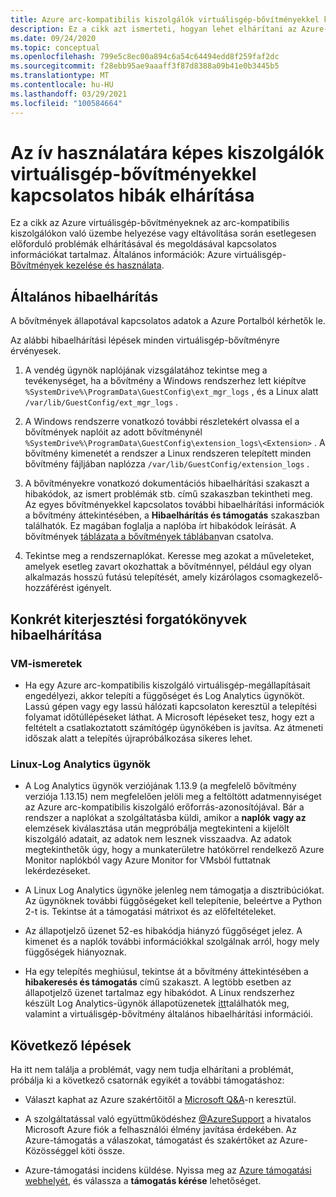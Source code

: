 ```yaml
---
title: Azure arc-kompatibilis kiszolgálók virtuálisgép-bővítményekkel kapcsolatos problémáinak elhárítása
description: Ez a cikk azt ismerteti, hogyan lehet elhárítani az Azure-beli virtuálisgép-bővítményekkel kapcsolatos problémákat, és elhárítani azokat az Azure arc-kompatibilis kiszolgálókon.
ms.date: 09/24/2020
ms.topic: conceptual
ms.openlocfilehash: 799e5c8ec00a894c6a54c64494edd8f259faf2dc
ms.sourcegitcommit: f28ebb95ae9aaaff3f87d8388a09b41e0b3445b5
ms.translationtype: MT
ms.contentlocale: hu-HU
ms.lasthandoff: 03/29/2021
ms.locfileid: "100584664"
---
```

# <a name="troubleshoot-arc-enabled-servers-vm-extension-issues"></a>Az ív használatára képes kiszolgálók virtuálisgép-bővítményekkel kapcsolatos hibák elhárítása

Ez a cikk az Azure virtuálisgép-bővítményeknek az arc-kompatibilis kiszolgálókon való üzembe helyezése vagy eltávolítása során esetlegesen előforduló problémák elhárításával és megoldásával kapcsolatos információkat tartalmaz. Általános információk: Azure virtuálisgép- [Bővítmények kezelése és használata](./manage-vm-extensions.md).

## <a name="general-troubleshooting"></a>Általános hibaelhárítás

A bővítmények állapotával kapcsolatos adatok a Azure Portalból kérhetők le.

Az alábbi hibaelhárítási lépések minden virtuálisgép-bővítményre érvényesek.

1. A vendég ügynök naplójának vizsgálatához tekintse meg a tevékenységet, ha a bővítmény a Windows rendszerhez lett kiépítve `%SystemDrive%\ProgramData\GuestConfig\ext_mgr_logs` , és a Linux alatt `/var/lib/GuestConfig/ext_mgr_logs` .

2. A Windows rendszerre vonatkozó további részletekért olvassa el a bővítmények naplóit az adott bővítménynél `%SystemDrive%\ProgramData\GuestConfig\extension_logs\<Extension>` . A bővítmény kimenetét a rendszer a Linux rendszeren telepített minden bővítmény fájljában naplózza `/var/lib/GuestConfig/extension_logs` .

3. A bővítményekre vonatkozó dokumentációs hibaelhárítási szakaszt a hibakódok, az ismert problémák stb. című szakaszban tekintheti meg. Az egyes bővítményekkel kapcsolatos további hibaelhárítási információk a bővítmény áttekintésében, a **Hibaelhárítás és támogatás** szakaszban találhatók. Ez magában foglalja a naplóba írt hibakódok leírását. A bővítmények [táblázata a bővítmények táblában](manage-vm-extensions.md#extensions)van csatolva.

4. Tekintse meg a rendszernaplókat. Keresse meg azokat a műveleteket, amelyek esetleg zavart okozhattak a bővítménnyel, például egy olyan alkalmazás hosszú futású telepítését, amely kizárólagos csomagkezelő-hozzáférést igényelt.

## <a name="troubleshooting-specific-extension-scenarios"></a>Konkrét kiterjesztési forgatókönyvek hibaelhárítása

### <a name="vm-insights"></a>VM-ismeretek

- Ha egy Azure arc-kompatibilis kiszolgáló virtuálisgép-megállapításait engedélyezi, akkor telepíti a függőséget és Log Analytics ügynököt. Lassú gépen vagy egy lassú hálózati kapcsolaton keresztül a telepítési folyamat időtúllépéseket láthat. A Microsoft lépéseket tesz, hogy ezt a feltételt a csatlakoztatott számítógép ügynökében is javítsa. Az átmeneti időszak alatt a telepítés újrapróbálkozása sikeres lehet.

### <a name="log-analytics-agent-for-linux"></a>Linux-Log Analytics ügynök

- A Log Analytics ügynök verziójának 1.13.9 (a megfelelő bővítmény verziója 1.13.15) nem megfelelően jelöli meg a feltöltött adatmennyiséget az Azure arc-kompatibilis kiszolgáló erőforrás-azonosítójával. Bár a rendszer a naplókat a szolgáltatásba küldi, amikor a **naplók** **vagy az** elemzések kiválasztása után megpróbálja megtekinteni a kijelölt kiszolgáló adatait, az adatok nem lesznek visszaadva. Az adatok megtekinthetők úgy, hogy a munkaterületre hatókörrel rendelkező Azure Monitor naplókból vagy Azure Monitor for VMsból futtatnak lekérdezéseket.

- A Linux Log Analytics ügynöke jelenleg nem támogatja a disztribúciókat. Az ügynöknek további függőségeket kell telepítenie, beleértve a Python 2-t is. Tekintse át a támogatási mátrixot [](../../azure-monitor/agents/agents-overview.md#supported-operating-systems)és az előfeltételeket.

- Az állapotjelző üzenet 52-es hibakódja hiányzó függőséget jelez. A kimenet és a naplók további információkkal szolgálnak arról, hogy mely függőségek hiányoznak.

- Ha egy telepítés meghiúsul, tekintse át a bővítmény áttekintésében a **hibakeresés és támogatás** című szakaszt. A legtöbb esetben az állapotjelző üzenet tartalmaz egy hibakódot. A Linux rendszerhez készült Log Analytics-ügynök állapotüzenetek [itt](../../virtual-machines/extensions/oms-linux.md#troubleshoot-and-support)találhatók meg, valamint a virtuálisgép-bővítmény általános hibaelhárítási információi.

## <a name="next-steps"></a>Következő lépések

Ha itt nem találja a problémát, vagy nem tudja elhárítani a problémát, próbálja ki a következő csatornák egyikét a további támogatáshoz:

- Választ kaphat az Azure szakértőitől a [Microsoft Q&A](/answers/topics/azure-arc.html)-n keresztül.

- A szolgáltatással való együttműködéshez [@AzureSupport](https://twitter.com/azuresupport) a hivatalos Microsoft Azure fiók a felhasználói élmény javítása érdekében. Az Azure-támogatás a válaszokat, támogatást és szakértőket az Azure-Közösséggel köti össze.

- Azure-támogatási incidens küldése. Nyissa meg az [Azure támogatási webhelyét](https://azure.microsoft.com/support/options/), és válassza a **támogatás kérése** lehetőséget.
